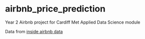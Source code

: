 # airbnb_price_prediction

Year 2 Airbnb project for Cardiff Met Applied Data Science module

Data from [inside airbnb data](https://insideairbnb.com/get-the-data)
